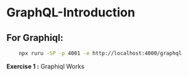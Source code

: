 # GraphQL-Introduction

## For Graphiql:
```bash
    npx ruru -SP -p 4001 -e http://localhost:4000/graphql
```

**Exercise 1 :** Graphiql Works